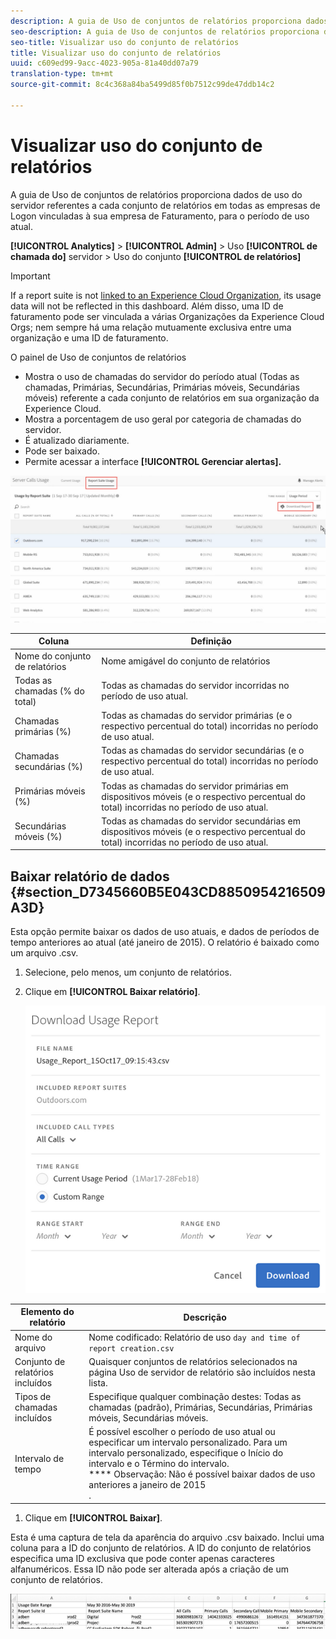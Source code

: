 ```yaml
---
description: A guia de Uso de conjuntos de relatórios proporciona dados de uso do servidor referentes a cada conjunto de relatórios em todas as empresas de Logon vinculadas à sua empresa de Faturamento, para o período de uso atual.
seo-description: A guia de Uso de conjuntos de relatórios proporciona dados de uso do servidor referentes a cada conjunto de relatórios em todas as empresas de Logon vinculadas à sua empresa de Faturamento, para o período de uso atual.
seo-title: Visualizar uso do conjunto de relatórios
title: Visualizar uso do conjunto de relatórios
uuid: c609ed99-9acc-4023-905a-81a40dd07a79
translation-type: tm+mt
source-git-commit: 8c4c368a84ba5499d85f0b7512c99de47ddb14c2

---
```



# Visualizar uso do conjunto de relatórios

A guia de Uso de conjuntos de relatórios proporciona dados de uso do servidor referentes a cada conjunto de relatórios em todas as empresas de Logon vinculadas à sua empresa de Faturamento, para o período de uso atual.

**[!UICONTROL Analytics]** &gt; **[!UICONTROL Admin]** &gt; Uso **[!UICONTROL de chamada do]** servidor &gt; Uso do conjunto **[!UICONTROL de relatórios]**

>[!IMPORTANT]
>
>If a report suite is not [linked to an Experience Cloud Organization](https://marketing.adobe.com/resources/help/en_US/mcloud/report-suite-mapping.html), its usage data will not be reflected in this dashboard. Além disso, uma ID de faturamento pode ser vinculada a várias Organizações da Experience Cloud Orgs; nem sempre há uma relação mutuamente exclusiva entre uma organização e uma ID de faturamento.

O painel de Uso de conjuntos de relatórios

* Mostra o uso de chamadas do servidor do período atual (Todas as chamadas, Primárias, Secundárias, Primárias móveis, Secundárias móveis) referente a cada conjunto de relatórios em sua organização da Experience Cloud.
* Mostra a porcentagem de uso geral por categoria de chamadas do servidor.
* É atualizado diariamente.
* Pode ser baixado.
* Permite acessar a interface **[!UICONTROL Gerenciar alertas].**

![](assets/report-suite-usage.png)

| Coluna | Definição |
|--- |--- |
| Nome do conjunto de relatórios | Nome amigável do conjunto de relatórios |
| Todas as chamadas (% do total) | Todas as chamadas do servidor incorridas no período de uso atual. |
| Chamadas primárias (%) | Todas as chamadas do servidor primárias (e o respectivo percentual do total) incorridas no período de uso atual. |
| Chamadas secundárias (%) | Todas as chamadas do servidor secundárias (e o respectivo percentual do total) incorridas no período de uso atual. |
| Primárias móveis (%) | Todas as chamadas do servidor primárias em dispositivos móveis (e o respectivo percentual do total) incorridas no período de uso atual. |
| Secundárias móveis (%) | Todas as chamadas do servidor secundárias em dispositivos móveis (e o respectivo percentual do total) incorridas no período de uso atual. |


## Baixar relatório de dados {#section_D7345660B5E043CD8850954216509A3D}

Esta opção permite baixar os dados de uso atuais, e dados de períodos de tempo anteriores ao atual (até janeiro de 2015). O relatório é baixado como um arquivo .csv.

1. Selecione, pelo menos, um conjunto de relatórios.
1. Clique em **[!UICONTROL Baixar relatório]**.

   ![](assets/download_report.png)

| Elemento do relatório | Descrição |
|--- |--- |
| Nome do arquivo | Nome codificado: Relatório de uso `day and time of report creation.csv` |
| Conjunto de relatórios incluídos | Quaisquer conjuntos de relatórios selecionados na página Uso de servidor de relatório são incluídos nesta lista. |
| Tipos de chamadas incluídos | Especifique qualquer combinação destes: Todas as chamadas (padrão), Primárias, Secundárias, Primárias móveis, Secundárias móveis. |
| Intervalo de tempo | É possível escolher o período de uso atual ou especificar um intervalo personalizado.  Para um intervalo personalizado, especifique o Início do intervalo e o Término do intervalo. <br>**** Observação: Não é possível baixar dados de uso anteriores a janeiro de 2015 </br>. |

1. Clique em **[!UICONTROL Baixar]**.

Esta é uma captura de tela da aparência do arquivo .csv baixado. Inclui uma coluna para a ID do conjunto de relatórios. A ID do conjunto de relatórios especifica uma ID exclusiva que pode conter apenas caracteres alfanuméricos. Essa ID não pode ser alterada após a criação de um conjunto de relatórios.

![](assets/download-usage.png)
